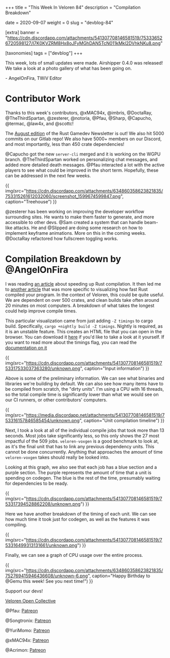 +++
title = "This Week In Veloren 84"
description = "Compilation Breakdown"

date = 2020-09-07
weight = 0
slug = "devblog-84"

[extra]
banner = "https://cdn.discordapp.com/attachments/541307708146581519/753336526720598127/I7K0KVZRM8Hx8oJFyMGhDAN5TcN011kMkl2DVhkNKu8.png"

[taxonomies]
tags = ["devblog"]
+++

This week, lots of small updates were made. Airshipper 0.4.0 was released! We
take a look at a photo gallery of what has been going on.

\- AngelOnFira, TWiV Editor

# Contributor Work

Thanks to this week's contributors, @xMAC94x, @imbris, @DoctaRay,
@TheThirdSpartan, @zesterer, @notoria, @Pfau, @Sharp, @Capucho, @termac, @law4x,
and @scottc!

The [August edition](https://rust-gamedev.github.io/posts/newsletter-013/) of
the Rust Gamedev Newsletter is out! We also hit 5000 commits on our Gitlab repo!
We also have 5000+ members on our Discord, and most importantly, less than 450
crate dependencies!

@Capucho got the new `server-cli` merged and it is working on the WGPU branch.
@TheThirdSpartan worked on personalizing chat messages, and added more detailed
death messages. @Pfau interacted a lot with the active players to see what could
be improved in the short term. Hopefully, these can be addressed in the next few
weeks.

{{
    img(src="https://cdn.discordapp.com/attachments/634860358623821835/753315261612032060/screenshot_1599674599847.png",
    caption="Treehouse")
}}

@zesterer has been working on improving the developer workflow surrounding
sites. He wants to make them faster to generate, and more accessible to other
devs. @Sam created a system that can handle beam-like attacks. He and @Slipped
are doing some research on how to implement keyframe animations. More on this in
the coming weeks. @DoctaRay refactored how fullscreen toggling works.

# Compilation Breakdown by @AngelOnFira

I was reading [an
article](https://blog.mozilla.org/nnethercote/2020/09/08/how-to-speed-up-the-rust-compiler-one-last-time/)
about speeding up Rust compilation. It then led me to [another
article](https://blog.mozilla.org/nnethercote/2019/10/10/visualizing-rust-compilation/)
that was more specific to visualizing how fast Rust compiled your program. In
the context of Veloren, this could be quite useful. We are dependent on over 500
crates, and clean builds take often around 20 minutes on most computers. A
breakdown of what takes the longest could help improve compile times.

This particular visualization came from just adding `-Z timings` to cargo build.
Specifically, `cargo +nightly build -Z timings`. Nightly is required, as it is
an unstable feature. This creates an HTML file that you can open in the browser.
You can download it
[here](https://cdn.discordapp.com/attachments/449654102553788417/752868394138599539/cargo-timing-20200908T114615Z.html)
if you'd like to take a look at it yourself. If you want to read more about the
timings flag, you can read the [documentation on
it](https://doc.rust-lang.org/nightly/cargo/reference/unstable.html#timings)

{{
    img(src="https://cdn.discordapp.com/attachments/541307708146581519/753317533037363280/unknown.png",
    caption="Input information")
}}

Above is some of the preliminary information. We can see what binaries and
libraries we're building by default. We can also see how many items have to be
compiled from scratch, the "dirty units". I'm using a CPU with 16 threads, so
the total compile time is significantly lower than what we would see on our CI
runners, or other contributors' computers.

{{
    img(src="https://media.discordapp.net/attachments/541307708146581519/753316157846585454/unknown.png",
    caption="Unit compilation timeline")
}}

Next, I took a look at all of the individual compile jobs that took more than 13
seconds. Most jobs take significantly less, so this only shows the 27 most
impactful of the 509 jobs. `veloren-voxgen` is a good benchmark to look at, as
it's the final unit that has to link any previous dependency units. This cannot
be done concurrently. Anything that approaches the amount of time
`veloren-voxgen` takes should really be looked into.

Looking at this graph, we also see that each job has a blue section and a purple
section. The purple represents the amount of time that a unit is spending on
codegen. The blue is the rest of the time, presumably waiting for dependencies
to be ready.

{{
    img(src="https://cdn.discordapp.com/attachments/541307708146581519/753317394528862208/unknown.png")
}}

Here we have another breakdown of the timing of each unit. We can see how much
time it took just for codegen, as well as the features it was compiling.

{{
    img(src="https://cdn.discordapp.com/attachments/541307708146581519/753316499313131661/unknown.png")
}}

Finally, we can see a graph of CPU usage over the entire process.

{{
    img(src="https://cdn.discordapp.com/attachments/634860358623821835/752769415946436608/unknown-6.png",
    caption="Happy Birthday to @Gemu this week! See you next time!")
}}

Support our devs!

[Veloren Open Collective](https://opencollective.com/veloren)

@Pfau: [Patreon](https://www.patreon.com/pfau)

@Songtronix: [Patreon](https://www.patreon.com/songtronix)

@YuriMomo: [Patreon](https://www.patreon.com/YuriMomo)

@xMAC94x: [Patreon](https://www.patreon.com/xmac94x)

@Acrimon: [Patreon](https://www.patreon.com/acrimon)

